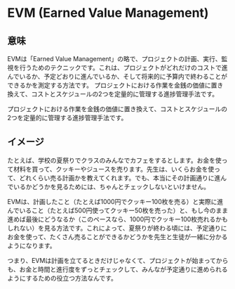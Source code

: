 # EVM (Earned Value Management)

## 意味
EVMは「Earned Value Management」の略で、プロジェクトの計画、実行、監視を行うためのテクニックです。これは、プロジェクトがどれだけのコストで進んでいるか、予定どおりに進んでいるか、そして将来的に予算内で終わることができるかを測定する方法です。
プロジェクトにおける作業を金銭の価値に置き換えて、コストとスケジュールの2つを定量的に管理する進捗管理手法です。

プロジェクトにおける作業を金銭の価値に置き換えて、コストとスケジュールの2つを定量的に管理する進捗管理手法です。

## イメージ

たとえば、学校の夏祭りでクラスのみんなでカフェをするとします。お金を使って材料を買って、クッキーやジュースを売ります。先生は、いくらお金を使って、どれくらい売る計画かを教えてくれます。でも、本当にその計画通りに進んでいるかどうかを見るためには、ちゃんとチェックしないといけません。

EVMは、計画したこと（たとえば1000円でクッキー100枚を売る）と実際に進んでいること（たとえば500円使ってクッキー50枚を売った）と、もし今のまま進めば最後にどうなるか（このペースなら、1000円でクッキー100枚売れるかもしれない）を見る方法です。これによって、夏祭りが終わる頃には、予定通りにお金を使って、たくさん売ることができるかどうかを先生と生徒が一緒に分かるようになります。

つまり、EVMは計画を立てるときだけじゃなくて、プロジェクトが始まってからも、お金と時間と進行度をずっとチェックして、みんなが予定通りに進められるようにするための役立つ方法なんです。